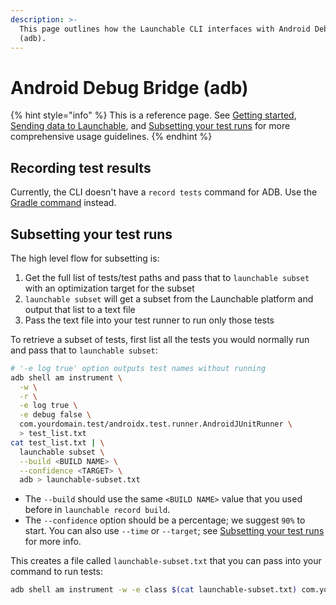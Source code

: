 ```yaml
---
description: >-
  This page outlines how the Launchable CLI interfaces with Android Debug Bridge
  (adb).
---
```


# Android Debug Bridge \(adb\)

{% hint style="info" %}
This is a reference page. See [Getting started](../../getting-started/), [Sending data to Launchable](../../sending-data-to-launchable/), and [Subsetting your test runs](../../actions/subsetting-your-test-runs.md) for more comprehensive usage guidelines.
{% endhint %}

## Recording test results

Currently, the CLI doesn't have a `record tests` command for ADB. Use the [Gradle command](gradle.md#recording-test-results) instead.

## Subsetting your test runs

The high level flow for subsetting is:

1. Get the full list of tests/test paths and pass that to `launchable subset` with an optimization target for the subset
2. `launchable subset` will get a subset from the Launchable platform and output that list to a text file
3. Pass the text file into your test runner to run only those tests

To retrieve a subset of tests, first list all the tests you would normally run and pass that to `launchable subset`:

```bash
# '-e log true' option outputs test names without running
adb shell am instrument \
  -w \
  -r \
  -e log true \
  -e debug false \
  com.yourdomain.test/androidx.test.runner.AndroidJUnitRunner \
  > test_list.txt
cat test_list.txt | \
  launchable subset \
  --build <BUILD NAME> \
  --confidence <TARGET> \
  adb > launchable-subset.txt
```

* The `--build` should use the same `<BUILD NAME>` value that you used before in `launchable record build`.
* The `--confidence` option should be a percentage; we suggest `90%` to start. You can also use `--time` or `--target`; see [Subsetting your test runs](../../actions/subsetting-your-test-runs.md) for more info.

This creates a file called `launchable-subset.txt` that you can pass into your command to run tests:

```bash
adb shell am instrument -w -e class $(cat launchable-subset.txt) com.yourdomain.test/androidx.test.runner.AndroidJUnitRunner
```
